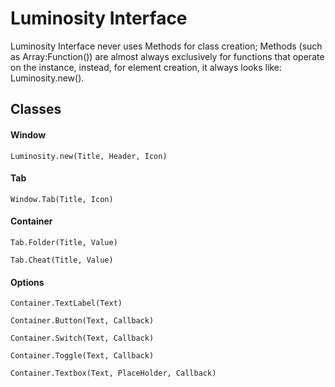 # Luminosity Interface
Luminosity Interface never uses Methods for class creation; Methods (such as Array:Function()) are almost always exclusively for functions that operate on the instance, instead, for element creation, it always looks like: Luminosity.new().

## Classes
#### Window
```
Luminosity.new(Title, Header, Icon)
```
#### Tab
```
Window.Tab(Title, Icon)
```
#### Container
```
Tab.Folder(Title, Value)
```
```
Tab.Cheat(Title, Value)
```
#### Options
```
Container.TextLabel(Text)
```
```
Container.Button(Text, Callback)
```
```
Container.Switch(Text, Callback)
```
```
Container.Toggle(Text, Callback)
```
```
Container.Textbox(Text, PlaceHolder, Callback)
```
